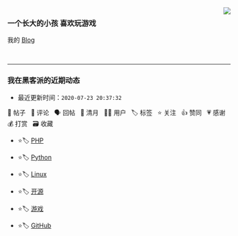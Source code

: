 <img align='right' src='https://github-readme-stats.vercel.app/api?username=1nfsr&show_icons=true&&hide=["contribs","issues","stars"]&&hide_border=true&&hide_title=true' />

### 一个长大的小孩 喜欢玩游戏 
我的 [Blog](https://infsr.me)

<br />
<hr />
<!--events start -->

### 我在黑客派的近期动态

 - 最近更新时间：`2020-07-23 20:37:32`

📝 帖子 &nbsp; 💬 评论 &nbsp; 🗣 回帖 &nbsp; 🌙 清月 &nbsp; 👨‍💻 用户 &nbsp; 🏷️ 标签 &nbsp; ⭐️ 关注 &nbsp; 👍 赞同 &nbsp; 💗 感谢 &nbsp; 💰 打赏 &nbsp; 🗃 收藏

* ⭐️🏷️ [PHP](https://hacpai.com/tag/php)

  > 
* ⭐️🏷️ [Python](https://hacpai.com/tag/python)

  > 
* ⭐️🏷️ [Linux](https://hacpai.com/tag/linux)

  > 
* ⭐️🏷️ [开源](https://hacpai.com/tag/opensource)

  > 
* ⭐️🏷️ [游戏](https://hacpai.com/tag/game)

  > 
* ⭐️🏷️ [GitHub](https://hacpai.com/tag/github)

  > 


<!--events end -->
